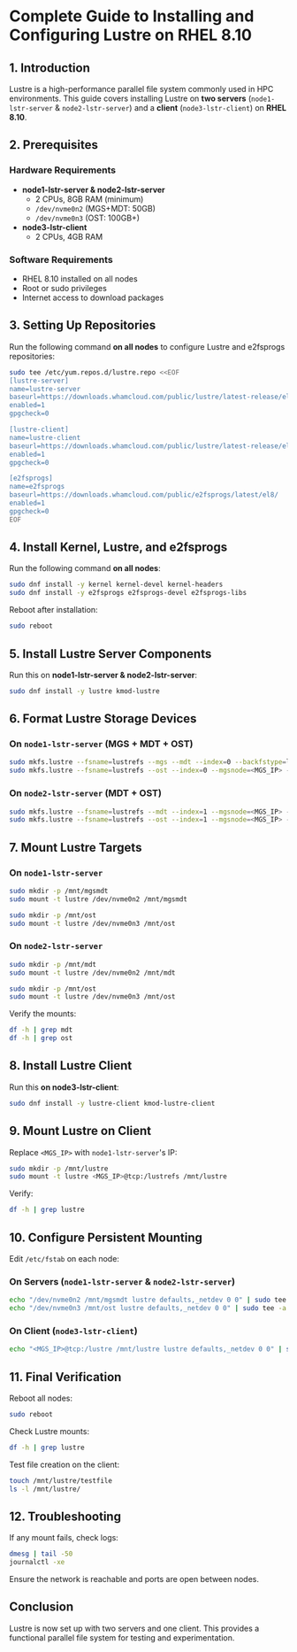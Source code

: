# **Complete Guide to Installing and Configuring Lustre on RHEL 8.10**

## **1. Introduction**

Lustre is a high-performance parallel file system commonly used in HPC environments. This guide covers installing Lustre on **two servers** (`node1-lstr-server` & `node2-lstr-server`) and a **client** (`node3-lstr-client`) on **RHEL 8.10**.

## **2. Prerequisites**

### **Hardware Requirements**

- **node1-lstr-server & node2-lstr-server**
  - 2 CPUs, 8GB RAM (minimum)
  - `/dev/nvme0n2` (MGS+MDT: 50GB)
  - `/dev/nvme0n3` (OST: 100GB+)
- **node3-lstr-client**
  - 2 CPUs, 4GB RAM

### **Software Requirements**

- RHEL 8.10 installed on all nodes
- Root or sudo privileges
- Internet access to download packages

## **3. Setting Up Repositories**

Run the following command **on all nodes** to configure Lustre and e2fsprogs repositories:

```bash
sudo tee /etc/yum.repos.d/lustre.repo <<EOF
[lustre-server]
name=lustre-server
baseurl=https://downloads.whamcloud.com/public/lustre/latest-release/el8.10/server/
enabled=1
gpgcheck=0

[lustre-client]
name=lustre-client
baseurl=https://downloads.whamcloud.com/public/lustre/latest-release/el8.10/client/
enabled=1
gpgcheck=0

[e2fsprogs]
name=e2fsprogs
baseurl=https://downloads.whamcloud.com/public/e2fsprogs/latest/el8/
enabled=1
gpgcheck=0
EOF
```

## **4. Install Kernel, Lustre, and e2fsprogs**

Run the following command **on all nodes**:

```bash
sudo dnf install -y kernel kernel-devel kernel-headers
sudo dnf install -y e2fsprogs e2fsprogs-devel e2fsprogs-libs
```

Reboot after installation:

```bash
sudo reboot
```

## **5. Install Lustre Server Components**

Run this on **node1-lstr-server & node2-lstr-server**:

```bash
sudo dnf install -y lustre kmod-lustre
```

## **6. Format Lustre Storage Devices**

### **On `node1-lstr-server` (MGS + MDT + OST)**
```bash
sudo mkfs.lustre --fsname=lustrefs --mgs --mdt --index=0 --backfstype=ldiskfs /dev/nvme0n2
sudo mkfs.lustre --fsname=lustrefs --ost --index=0 --mgsnode=<MGS_IP> --backfstype=ldiskfs /dev/nvme0n3
```

### **On `node2-lstr-server` (MDT + OST)**
```bash
sudo mkfs.lustre --fsname=lustrefs --mdt --index=1 --mgsnode=<MGS_IP> --backfstype=ldiskfs /dev/nvme0n2
sudo mkfs.lustre --fsname=lustrefs --ost --index=1 --mgsnode=<MGS_IP> --backfstype=ldiskfs /dev/nvme0n3
```

## **7. Mount Lustre Targets**

### **On `node1-lstr-server`**

```bash
sudo mkdir -p /mnt/mgsmdt
sudo mount -t lustre /dev/nvme0n2 /mnt/mgsmdt

sudo mkdir -p /mnt/ost
sudo mount -t lustre /dev/nvme0n3 /mnt/ost
```

### **On `node2-lstr-server`**

```bash
sudo mkdir -p /mnt/mdt
sudo mount -t lustre /dev/nvme0n2 /mnt/mdt

sudo mkdir -p /mnt/ost
sudo mount -t lustre /dev/nvme0n3 /mnt/ost
```

Verify the mounts:

```bash
df -h | grep mdt
df -h | grep ost
```

## **8. Install Lustre Client**

Run this **on node3-lstr-client**:

```bash
sudo dnf install -y lustre-client kmod-lustre-client
```

## **9. Mount Lustre on Client**

Replace `<MGS_IP>` with `node1-lstr-server`'s IP:

```bash
sudo mkdir -p /mnt/lustre
sudo mount -t lustre <MGS_IP>@tcp:/lustrefs /mnt/lustre
```

Verify:

```bash
df -h | grep lustre
```

## **10. Configure Persistent Mounting**

Edit `/etc/fstab` on each node:

### **On Servers (`node1-lstr-server` & `node2-lstr-server`)**

```bash
echo "/dev/nvme0n2 /mnt/mgsmdt lustre defaults,_netdev 0 0" | sudo tee -a /etc/fstab
echo "/dev/nvme0n3 /mnt/ost lustre defaults,_netdev 0 0" | sudo tee -a /etc/fstab
```

### **On Client (`node3-lstr-client`)**

```bash
echo "<MGS_IP>@tcp:/lustre /mnt/lustre lustre defaults,_netdev 0 0" | sudo tee -a /etc/fstab
```

## **11. Final Verification**

Reboot all nodes:

```bash
sudo reboot
```

Check Lustre mounts:

```bash
df -h | grep lustre
```

Test file creation on the client:

```bash
touch /mnt/lustre/testfile
ls -l /mnt/lustre/
```

## **12. Troubleshooting**

If any mount fails, check logs:

```bash
dmesg | tail -50
journalctl -xe
```

Ensure the network is reachable and ports are open between nodes.

## **Conclusion**

Lustre is now set up with two servers and one client. This provides a functional parallel file system for testing and experimentation.
